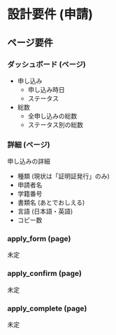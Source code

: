 # 設計要件 (申請)

## ページ要件

### ダッシュボード (ページ)

- 申し込み
  - 申し込み時日
  - ステータス
- 総数
  - 全申し込みの総数
  - ステータス別の総数

### 詳細 (ページ)

申し込みの詳細

- 種類 (現状は「証明証発行」のみ)
- 申請者名
- 学籍番号
- 書類名 (あとでおしえる)
- 言語 (日本語・英語)
- コピー数

### apply_form (page)

未定

### apply_confirm (page)

未定

### apply_complete (page)

未定
